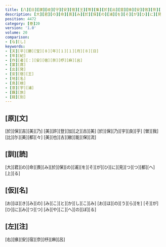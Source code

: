 ```yaml
---
title: [八][日][讃][岐][守][安][宿][王][等][集][於][出][雲][掾][安][宿][奈][杼][麻][呂][之][家][宴][歌][二][首]
description: [大][君][の][命][畏][み][於][保][の][浦][を][そ][が][ひ][に][見][つ][つ][都][へ][上][る]
position: 4472
category: [巻]20
version: '1.0'
volume: 20
comparison:
- [な][し]
keywords:
- [天][平][勝][宝][８][年][１][１][月][８][日]
- [年][紀]
- [作][者][：][安][宿][奈][杼][麻][呂]
- [宴][席]
- [出][発]
- [安][宿][王]
- [地][名]
- [島][根]
- [意][宇][浦]
- [羈][旅]
- [餞][別]
---
```


## [原][文]

[於][保][吉][美][乃] [美][許][登][加][之][古][美] [於][保][乃][宇][良][乎] [曽][我][比][尓][美][都][々] [美][也][古][敝][能][保][流]

## [訓][読]

[大][君][の][命][畏][み][於][保][の][浦][を][そ][が][ひ][に][見][つ][つ][都][へ][上][る]

## [仮][名]

[お][ほ][き][み][の] [み][こ][と][か][し][こ][み] [お][ほ][の][う][ら][を] [そ][が][ひ][に][み][つ][つ] [み][や][こ][へ][の][ぼ][る]

## [左][注]

[右][掾][安][宿][奈][杼][麻][呂]
